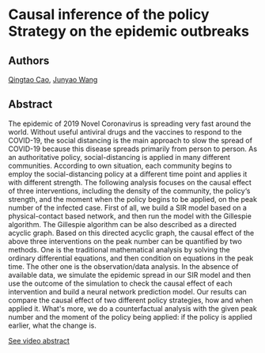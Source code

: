 # Causal inference of the policy Strategy on the epidemic outbreaks  


## Authors 

[Qingtao Cao](https://www.researchgate.net/profile/Qingtao_Cao), [Junyao Wang
](https://towardsdatascience.com)

## Abstract
The epidemic of 2019 Novel Coronavirus is spreading very fast around the world. Without useful antiviral drugs and the vaccines to respond to the COVID-19, the social distancing is the main approach to slow the spread of COVID-19 because this disease spreads primarily from person to person. As an authoritative policy, social-distancing is applied in many different communities. According to own situation, each community begins to employ the social-distancing policy at a different time point and applies it with different strength. The following analysis focuses on the causal effect of three interventions, including the density of the community, the policy‘s strength, and the moment when the policy begins to be applied, on the peak number of the infected case. First of all, we build a SIR model based on a physical-contact based network, and then run the model with the Gillespie algorithm. The Gillespie algorithm can be also described as a directed acyclic graph. Based on this directed acyclic graph, the causal effect of the above three interventions on the peak number can be quantified by two methods. One is the traditional mathematical analysis by solving the ordinary differential equations, and then condition on equations in the peak time. The other one is the observation/data analysis. In the absence of available data, we simulate the epidemic spread in our SIR model and then use the outcome of the simulation to check the causal effect of each intervention and build a neural network prediction model. Our results can compare the causal effect of two different policy strategies, how and when applied it. What's more, we do a counterfactual analysis with the given peak number and the moment of the policy being applied: if the policy is applied earlier, what the change is.    

[See video abstract](https://www.youtube.com/watch?v=o3GfnEjTdIQ)
